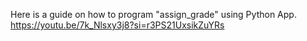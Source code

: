 Here is a guide on how to program "assign_grade" using Python App.
https://youtu.be/7k_Nlsxy3j8?si=r3PS21UxsikZuYRs
